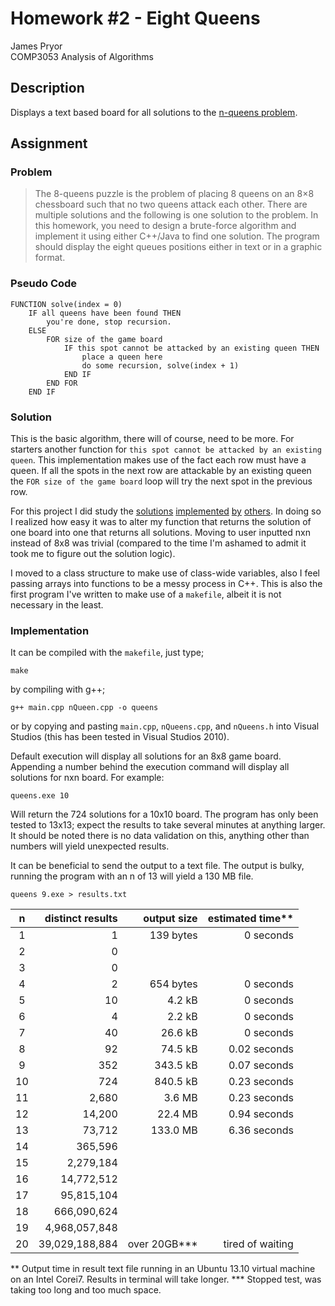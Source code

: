 Homework #2 - Eight Queens
==========================
James Pryor  
COMP3053 Analysis of Algorithms  

Description
-----------
Displays a text based board for all solutions to the [n-queens problem][1].


Assignment
----------

### Problem
> The 8-queens puzzle is the problem of placing 8 queens on an 8×8 chessboard such that no two 
> queens attack each other. There are multiple solutions and the following is one solution to the 
> problem. In this homework, you need to design a brute-force algorithm and implement it using 
> either C++/Java to find one solution. The program should display the eight queues positions either
> in text or in a graphic format.

### Pseudo Code
    
    FUNCTION solve(index = 0)
        IF all queens have been found THEN
            you're done, stop recursion.
        ELSE
            FOR size of the game board
                IF this spot cannot be attacked by an existing queen THEN
                    place a queen here
                    do some recursion, solve(index + 1) 
                END IF
            END FOR
        END IF

### Solution
This is the basic algorithm, there will of course, need to be more. For starters another function
for `this spot cannot be attacked by an existing queen`. This implementation makes use of the fact
each row must have a queen. If all the spots in the next row are attackable by an existing queen
the `FOR size of the game board` loop will try the next spot in the previous row.

For this project I did study the [solutions][2] [implemented][3] [by][4] [others][5]. In doing so I
realized how easy it was to alter my function that returns the solution of one board into one that
returns all solutions. Moving to user inputted nxn instead of 8x8 was trivial (compared to the time 
I'm ashamed to admit it took me to figure out the solution logic).

I moved to a class structure to make use of class-wide variables, also I feel passing arrays into
functions to be a messy process in C++. This is also the first program I've written to make use of a
`makefile`, albeit it is not necessary in the least.

### Implementation
It can be compiled with the `makefile`, just type;

    make
    
by compiling with g++;

    g++ main.cpp nQueen.cpp -o queens
    
or by copying and pasting `main.cpp`, `nQueens.cpp`, and `nQueens.h` into Visual Studios (this has
been tested in Visual Studios 2010).

Default execution will display all solutions for an 8x8 game board. Appending a number behind the 
execution command will display all solutions for nxn board. For example:

    queens.exe 10

Will return the 724 solutions for a 10x10 board. The program has only been tested to 13x13;
expect the results to take several minutes at anything larger. It should be noted there is no data
validation on this, anything other than numbers will yield unexpected results.

It can be beneficial to send the output to a text file. The output is bulky, running the program 
with an n of 13 will yield a 130 MB file.

    queens 9.exe > results.txt

| n  | distinct results | output size  | estimated time** |
|:--:|-----------------:|-------------:|-----------------:|
|  1 |                1 |    139 bytes |        0 seconds |
|  2 |                0 |              |                  |
|  3 |                0 |              |                  |
|  4 |                2 |    654 bytes |        0 seconds |
|  5 |               10 |       4.2 kB |        0 seconds |
|  6 |                4 |       2.2 kB |        0 seconds |
|  7 |               40 |      26.6 kB |        0 seconds |
|  8 |               92 |      74.5 kB |     0.02 seconds |
|  9 |              352 |     343.5 kB |     0.07 seconds |
| 10 |              724 |     840.5 kB |     0.23 seconds |
| 11 |            2,680 |       3.6 MB |     0.23 seconds |
| 12 |           14,200 |      22.4 MB |     0.94 seconds |
| 13 |           73,712 |     133.0 MB |     6.36 seconds |
| 14 |          365,596 |              |                  |
| 15 |        2,279,184 |              |                  |
| 16 |       14,772,512 |              |                  |
| 17 |       95,815,104 |              |                  |
| 18 |      666,090,624 |              |                  |
| 19 |    4,968,057,848 |              |                  |
| 20 |   39,029,188,884 | over 20GB*** | tired of waiting |

 **  Output time in result text file running in an Ubuntu 13.10 virtual machine on an Intel Corei7.
     Results in terminal will take longer.
 *** Stopped test, was taking too long and too much space.


[1]: http://en.wikipedia.org/wiki/Eight_queens_puzzle
[2]: http://jsomers.com/nqueen_demo/nqueens.html
[3]: http://www.geeksforgeeks.org/backtracking-set-3-n-queen-problem/
[4]: http://csc.columbusstate.edu/bosworth/SearchProblems/N_Queens.htm
[5]: http://www.eightqueen.becher-sundstroem.de/
